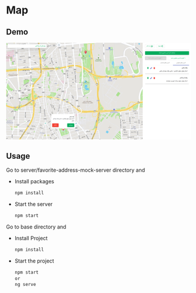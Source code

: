 # Map

## Demo

![til](./src/assets/images/Demo.png)


## Usage

Go to server/favorite-address-mock-server directory and

- Install packages

    ```bash
    npm install
    ```

- Start the server

    ```bash
    npm start
    ```

Go to base directory and 

- Install Project

    ```bash
    npm install
    ```

- Start the project

    ```bash
    npm start
    or
    ng serve
    ```
